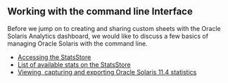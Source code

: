 ## Working with the command line Interface

Before we jump on to creating and sharing custom sheets with the Oracle Solaris Analytics dashboard, we would like to discuss a few basics of managing Oracle Solaris with the command line.

- [Accessing the StatsStore](https://alm.oraclecorp.com/sandbox/#projects/oracle-solaris-discover/scm/oraclesolarisdiscover.git/blob/accessingsolaris.md?revision=master)
- [List of available stats on the StatsStore](https://alm.oraclecorp.com/sandbox/#projects/oracle-solaris-discover/scm/oraclesolarisdiscover.git/blob/solarislistofstats.md?revision=master)
- [Viewing, capturing and exporting Oracle Solaris 11.4 statistics](https://alm.oraclecorp.com/sandbox/#projects/oracle-solaris-discover/scm/oraclesolarisdiscover.git/blob/capturestats.md?revision=master)



